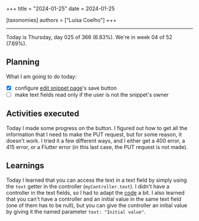 +++
title = "2024-01-25"
date = 2024-01-25

[taxonomies]
authors = ["Luísa Coelho"]
+++

---

Today is Thursday, day 025 of 366 (6.83%). We're in week 04 of 52 (7.69%).

## Planning

What I am going to do today:

- [x] configure [edit snippet page](https://github.com/OmnicodeSolutions/luisa_drf_flutter_client/blob/main/lib/edit_snippet.dart)'s save button
- [ ] make text fields read only if the user is not the snippet's owner

## Activities executed

Today I made some progress on the button. I figured out how to get all the information that I need to make the PUT request, but for some reason, it doesn't work. I tried it a few different ways, and I either get a 400 error, a 415 error, or a Flutter error (in this last case, the PUT request is not made).

## Learnings

Today I learned that you can access the text in a text field by simply using the `text` getter in the controller (`myController.text`). I didn't have a controller in the text fields, so I had to adapt the [code](https://github.com/OmnicodeSolutions/luisa_drf_flutter_client/blob/4e5e3069ca240723071599011e4a95e702f9116b/lib/edit_snippet.dart#L103C25-L122C27) a bit. I also learned that you can't have a controller and an initial value in the same text field (one of them has to be null), but you can give the controller an initial value by giving it the named parameter `text: "Initial value"`.

